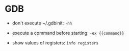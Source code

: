 # GDB

- don't execute ~/.gdbinit:
`-nh`

- execute a command before starting:
`-ex {{command}}`

- show values of registers:
`info registers`
